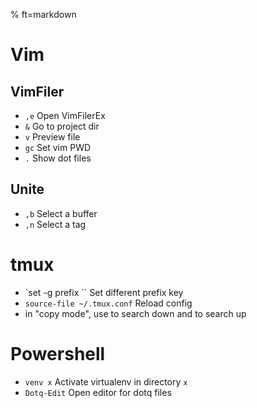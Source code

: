 % ft=markdown

# Vim

## VimFiler

- `,e`  Open VimFilerEx
- `&`  Go to project dir
- `v`  Preview file
- `gc`  Set vim PWD
- `.`  Show dot files

## Unite

- `,b`  Select a buffer
- `,n`  Select a tag

# tmux

- `set -g prefix ``   Set different prefix key
- `source-file ~/.tmux.conf`  Reload config
- in "copy mode", use <Ctrl-S> to search down and <Ctrl-R> to search up

# Powershell

- `venv x`  Activate virtualenv in directory `x`
- `Dotq-Edit`  Open editor for dotq files

